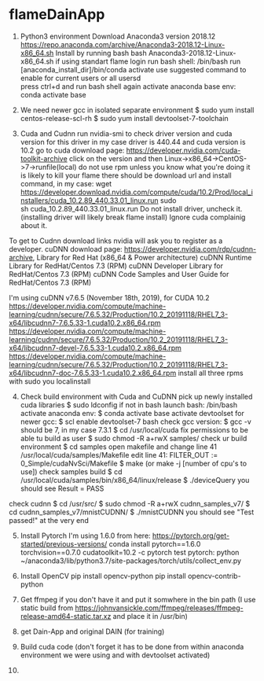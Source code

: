 # flameDainApp

1) Python3 environment
Download Anaconda3 version 2018.12
https://repo.anaconda.com/archive/Anaconda3-2018.12-Linux-x86_64.sh
Install by running bash bash Anaconda3-2018.12-Linux-x86_64.sh
if using standart flame login run bash shell: /bin/bash
run [anaconda_install_dir]/bin/conda activate
use suggested command to enable for current users or all usersd  
press ctrl+d and run bash shell again
activate anaconda base env:
conda activate base

2) We need newer gcc in isolated separate environment
$ sudo yum install centos-release-scl-rh
$ sudo yum install devtoolset-7-toolchain

3) Cuda and Cudnn
run nvidia-smi to check driver version and cuda version for this driver
in my case driver is 440.44 and cuda version is 10.2
go to cuda download page:
https://developer.nvidia.com/cuda-toolkit-archive
click on the version and then Linux->x86_64->CentOS->7->runfile(local)
do not use rpm unless you know what you're doing it is likely to kill your flame
there should be download url and install command, in my case:
wget https://developer.download.nvidia.com/compute/cuda/10.2/Prod/local_installers/cuda_10.2.89_440.33.01_linux.run
sudo sh cuda_10.2.89_440.33.01_linux.run
Do not install driver, uncheck it. (installing driver will likely break flame install)
Ignore cuda complainig about it.

To get to Cudnn download links nvidia will ask you to register as a developer.
cuDNN download page:	https://developer.nvidia.com/rdp/cudnn-archive,
Library for Red Hat (x86_64 & Power architecture)
cuDNN Runtime Library for RedHat/Centos 7.3 (RPM)
cuDNN Developer Library for RedHat/Centos 7.3 (RPM)
cuDNN Code Samples and User Guide for RedHat/Centos 7.3 (RPM)

I'm using cuDNN v7.6.5 (November 18th, 2019), for CUDA 10.2
https://developer.nvidia.com/compute/machine-learning/cudnn/secure/7.6.5.32/Production/10.2_20191118/RHEL7_3-x64/libcudnn7-7.6.5.33-1.cuda10.2.x86_64.rpm
https://developer.nvidia.com/compute/machine-learning/cudnn/secure/7.6.5.32/Production/10.2_20191118/RHEL7_3-x64/libcudnn7-devel-7.6.5.33-1.cuda10.2.x86_64.rpm
https://developer.nvidia.com/compute/machine-learning/cudnn/secure/7.6.5.32/Production/10.2_20191118/RHEL7_3-x64/libcudnn7-doc-7.6.5.33-1.cuda10.2.x86_64.rpm
install all three rpms with sudo you localinstall 

4) Check build environment with Cuda and CuDNN
pick up newly installed cuda libraries
$ sudo ldconfig
if not in bash launch bash: /bin/bash
activate anaconda env:
$ conda activate base
activate devtoolset for newer gcc:
$ scl enable devtoolset-7 bash
check gcc version:
$ gcc -v
should be 7, in my case 7.3.1
$ cd /usr/local/cuda
fix permissions to be able tu build as user
$ sudo chmod -R a+rwX samples/
check ur build environment
$ cd samples
open makefile and change line 41
/usr/local/cuda/samples/Makefile
edit line 41:
FILTER_OUT := 0_Simple/cudaNvSci/Makefile
$ make (or make -j [number of cpu's to use])
check samples build
$ cd /usr/local/cuda/samples/bin/x86_64/linux/release
$ ./deviceQuery
you should see Result = PASS

check cudnn
$ cd /usr/src/
$ sudo chmod -R a+rwX cudnn_samples_v7/
$ cd cudnn_samples_v7/mnistCUDNN/
$ ./mnistCUDNN
you should see "Test passed!" at the very end

5) Install Pytorch
I'm using 1.6.0 from here: https://pytorch.org/get-started/previous-versions/
conda install pytorch==1.6.0 torchvision==0.7.0 cudatoolkit=10.2 -c pytorch
test pytorch:
python ~/anaconda3/lib/python3.7/site-packages/torch/utils/collect_env.py

6) Install OpenCV
pip install opencv-python
pip install opencv-contrib-python

7) Get ffmpeg if you don't have it and put it somwhere in the bin path
(I use static build from https://johnvansickle.com/ffmpeg/releases/ffmpeg-release-amd64-static.tar.xz
and place it in /usr/bin)

8) get Dain-App and original DAIN (for training)

9) Build cuda code (don't forget it has to be done from within anaconda environment we were using and  with devtoolset activated)

10)